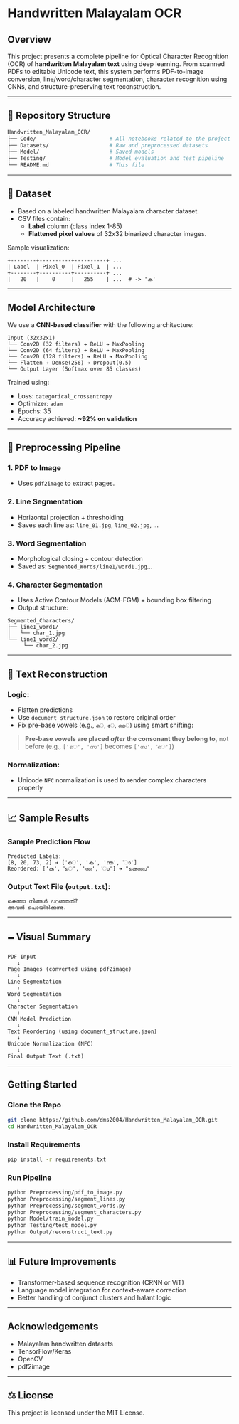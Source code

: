 # Handwritten Malayalam OCR

##  Overview

This project presents a complete pipeline for Optical Character Recognition (OCR) of **handwritten Malayalam text** using deep learning. From scanned PDFs to editable Unicode text, this system performs PDF-to-image conversion, line/word/character segmentation, character recognition using CNNs, and structure-preserving text reconstruction.

---

## 📁 Repository Structure

```bash
Handwritten_Malayalam_OCR/
├── Code/                       # All notebooks related to the project
├── Datasets/                   # Raw and preprocessed datasets
├── Model/                      # Saved models 
├── Testing/                    # Model evaluation and test pipeline
└── README.md                   # This file
```

---

## 📄 Dataset

- Based on a labeled handwritten Malayalam character dataset.
- CSV files contain:
  - **Label** column (class index 1-85)
  - **Flattened pixel values** of 32x32 binarized character images.

Sample visualization:

```
+--------+----------+----------+ ...
| Label  | Pixel_0  | Pixel_1  | ...
+--------+----------+----------+ ...
|   20   |    0     |   255    | ...  # -> 'ക'
```

---

##  Model Architecture

We use a **CNN-based classifier** with the following architecture:

```
Input (32x32x1)
└── Conv2D (32 filters) ➔ ReLU ➔ MaxPooling
└── Conv2D (64 filters) ➔ ReLU ➔ MaxPooling
└── Conv2D (128 filters) ➔ ReLU ➔ MaxPooling
└── Flatten ➔ Dense(256) ➔ Dropout(0.5)
└── Output Layer (Softmax over 85 classes)
```

Trained using:
- Loss: `categorical_crossentropy`
- Optimizer: `adam`
- Epochs: 35
- Accuracy achieved: **~92% on validation**

---

## 📝 Preprocessing Pipeline

### 1. PDF to Image
- Uses `pdf2image` to extract pages.

### 2. Line Segmentation
- Horizontal projection + thresholding
- Saves each line as: `line_01.jpg`, `line_02.jpg`, ...

### 3. Word Segmentation
- Morphological closing + contour detection
- Saved as: `Segmented_Words/line1/word1.jpg`...

### 4. Character Segmentation
- Uses Active Contour Models (ACM-FGM) + bounding box filtering
- Output structure:

```
Segmented_Characters/
├── line1_word1/
│   └── char_1.jpg
└── line1_word2/
     └── char_2.jpg
```

---

## 🔢 Text Reconstruction

###  Logic:
- Flatten predictions
- Use `document_structure.json` to restore original order
- Fix pre-base vowels (e.g., `െ`, `േ`, `ൈ`) using smart shifting:

> **Pre-base vowels are placed *after* the consonant they belong to,**
> not before (e.g., `['െ', 'സ']` becomes `['സ', 'െ']`)

### Normalization:
- Unicode `NFC` normalization is used to render complex characters properly

---

## 📈 Sample Results

### Sample Prediction Flow
```
Predicted Labels:
[8, 20, 73, 2] ➔ ['െ', 'ക', 'ന്ത', 'ാ']
Reordered: ['ക', 'െ', 'ന്ത', 'ാ'] ➔ "കെന്താ"
```

### Output Text File (`output.txt`):
```
കെന്താ നിങ്ങൾ പറഞ്ഞത്?
അവൻ പൊയിരിക്കുന്നു.
```

---

## 🗕️ Visual Summary

```
PDF Input
   ↓
Page Images (converted using pdf2image)
   ↓
Line Segmentation
   ↓
Word Segmentation
   ↓
Character Segmentation
   ↓
CNN Model Prediction
   ↓
Text Reordering (using document_structure.json)
   ↓
Unicode Normalization (NFC)
   ↓
Final Output Text (.txt)
```

---

##  Getting Started

### Clone the Repo
```bash
git clone https://github.com/dms2004/Handwritten_Malayalam_OCR.git
cd Handwritten_Malayalam_OCR
```

### Install Requirements
```bash
pip install -r requirements.txt
```

### Run Pipeline
```bash
python Preprocessing/pdf_to_image.py
python Preprocessing/segment_lines.py
python Preprocessing/segment_words.py
python Preprocessing/segment_characters.py
python Model/train_model.py
python Testing/test_model.py
python Output/reconstruct_text.py
```

---

## 📊 Future Improvements
- Transformer-based sequence recognition (CRNN or ViT)
- Language model integration for context-aware correction
- Better handling of conjunct clusters and halant logic

---

##  Acknowledgements
- Malayalam handwritten datasets
- TensorFlow/Keras
- OpenCV
- pdf2image

---

## ⚖️ License
This project is licensed under the MIT License.

